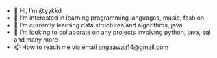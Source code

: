 - 👋 Hi, I’m @yykkd
- 👀 I’m interested in learning programming languages, music, fashion.
- 🌱 I’m currently learning data structures and algorithms, java
- 💞️ I’m looking to collaborate on any projects involving python, java, sql and many more
- 📫 How to reach me via email angaawaa14@gmail.com

<!---
yykkd/yykkd is a ✨ special ✨ repository because its `README.md` (this file) appears on your GitHub profile.
You can click the Preview link to take a look at your changes.
--->
